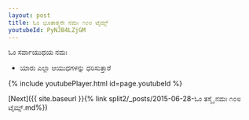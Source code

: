 ```yaml
---
layout: post
title: ಓಂ ಭೂತಾತ್ಮನೇ ನಮಃ ೧೦೮ ಟೈಮ್ಸ್
youtubeId: PyNJB4LZjGM
---
```

 
 
 ಓಂ ಸರ್ವಾಯುಧಯ ನಮಃ  
 
 -  ಯಾರು ಎಲ್ಲಾ ಆಯುಧಗಳನ್ನು ಧರಿಸುತ್ತಾರೆ 
 
  
 
  
 
 
 
 
 
 


{% include youtubePlayer.html id=page.youtubeId %}
 
[Next]({{ site.baseurl }}{% link  split2/_posts/2015-06-28-ಓಂ ತಸ್ಮೈ ನಮಃ ೧೦೮ ಟೈಮ್ಸ್.md%})
 
